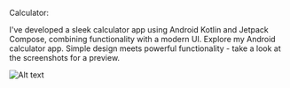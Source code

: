 Calculator:

I've developed a sleek calculator app using Android Kotlin and Jetpack Compose, combining functionality with a modern UI.
Explore my Android calculator app. Simple design meets powerful functionality - take a look at the screenshots for a preview.

![Alt text](file:///Users/imran/Desktop/calc.png?raw=true "Calculator")
